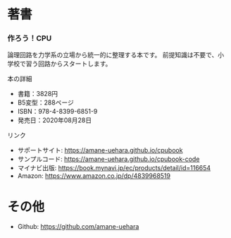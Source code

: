 # 著書

### 作ろう！CPU

論理回路を力学系の立場から統一的に整理する本です。
前提知識は不要で、小学校で習う回路からスタートします。

本の詳細

* 書籍：3828円
* B5変型：288ページ
* ISBN：978-4-8399-6851-9
* 発売日：2020年08月28日

リンク

* サポートサイト: <https://amane-uehara.github.io/cpubook>
* サンプルコード: <https://amane-uehara.github.io/cpubook-code>
* マイナビ出版: <https://book.mynavi.jp/ec/products/detail/id=116654>
* Amazon: <https://www.amazon.co.jp/dp/4839968519>

# その他

* Github: <https://github.com/amane-uehara>
